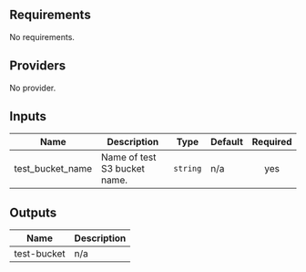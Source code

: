 <!-- BEGINNING OF PRE-COMMIT-TERRAFORM DOCS HOOK -->
## Requirements

No requirements.

## Providers

No provider.

## Inputs

| Name | Description | Type | Default | Required |
|------|-------------|------|---------|:--------:|
| test\_bucket\_name | Name of test S3 bucket name. | `string` | n/a | yes |

## Outputs

| Name | Description |
|------|-------------|
| test-bucket | n/a |

<!-- END OF PRE-COMMIT-TERRAFORM DOCS HOOK -->

